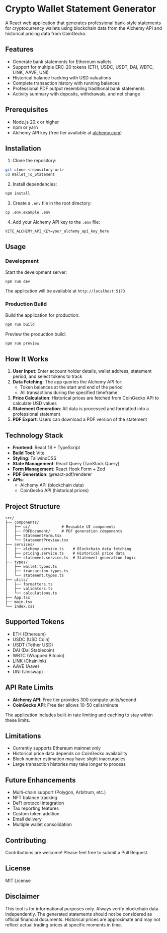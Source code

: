 # Crypto Wallet Statement Generator

A React web application that generates professional bank-style statements for cryptocurrency wallets using blockchain data from the Alchemy API and historical pricing data from CoinGecko.

## Features

- Generate bank statements for Ethereum wallets
- Support for multiple ERC-20 tokens (ETH, USDC, USDT, DAI, WBTC, LINK, AAVE, UNI)
- Historical balance tracking with USD valuations
- Complete transaction history with running balances
- Professional PDF output resembling traditional bank statements
- Activity summary with deposits, withdrawals, and net change

## Prerequisites

- Node.js 20.x or higher
- npm or yarn
- Alchemy API key (free tier available at [alchemy.com](https://www.alchemy.com))

## Installation

1. Clone the repository:
```bash
git clone <repository-url>
cd Wallet_To_Statement
```

2. Install dependencies:
```bash
npm install
```

3. Create a `.env` file in the root directory:
```bash
cp .env.example .env
```

4. Add your Alchemy API key to the `.env` file:
```
VITE_ALCHEMY_API_KEY=your_alchemy_api_key_here
```

## Usage

### Development

Start the development server:
```bash
npm run dev
```

The application will be available at `http://localhost:5173`

### Production Build

Build the application for production:
```bash
npm run build
```

Preview the production build:
```bash
npm run preview
```

## How It Works

1. **User Input**: Enter account holder details, wallet address, statement period, and select tokens to track
2. **Data Fetching**: The app queries the Alchemy API for:
   - Token balances at the start and end of the period
   - All transactions during the specified timeframe
3. **Price Calculation**: Historical prices are fetched from CoinGecko API to calculate USD values
4. **Statement Generation**: All data is processed and formatted into a professional statement
5. **PDF Export**: Users can download a PDF version of the statement

## Technology Stack

- **Frontend**: React 18 + TypeScript
- **Build Tool**: Vite
- **Styling**: TailwindCSS
- **State Management**: React Query (TanStack Query)
- **Form Management**: React Hook Form + Zod
- **PDF Generation**: @react-pdf/renderer
- **APIs**:
  - Alchemy API (blockchain data)
  - CoinGecko API (historical prices)

## Project Structure

```
src/
├── components/
│   ├── ui/              # Reusable UI components
│   ├── PDFDocument/     # PDF generation components
│   ├── StatementForm.tsx
│   └── StatementPreview.tsx
├── services/
│   ├── alchemy.service.ts    # Blockchain data fetching
│   ├── pricing.service.ts    # Historical price data
│   └── statement.service.ts  # Statement generation logic
├── types/
│   ├── wallet.types.ts
│   ├── transaction.types.ts
│   └── statement.types.ts
├── utils/
│   ├── formatters.ts
│   ├── validators.ts
│   └── calculations.ts
├── App.tsx
├── main.tsx
└── index.css
```

## Supported Tokens

- ETH (Ethereum)
- USDC (USD Coin)
- USDT (Tether USD)
- DAI (Dai Stablecoin)
- WBTC (Wrapped Bitcoin)
- LINK (Chainlink)
- AAVE (Aave)
- UNI (Uniswap)

## API Rate Limits

- **Alchemy API**: Free tier provides 300 compute units/second
- **CoinGecko API**: Free tier allows 10-50 calls/minute

The application includes built-in rate limiting and caching to stay within these limits.

## Limitations

- Currently supports Ethereum mainnet only
- Historical price data depends on CoinGecko availability
- Block number estimation may have slight inaccuracies
- Large transaction histories may take longer to process

## Future Enhancements

- Multi-chain support (Polygon, Arbitrum, etc.)
- NFT balance tracking
- DeFi protocol integration
- Tax reporting features
- Custom token addition
- Email delivery
- Multiple wallet consolidation

## Contributing

Contributions are welcome! Please feel free to submit a Pull Request.

## License

MIT License

## Disclaimer

This tool is for informational purposes only. Always verify blockchain data independently. The generated statements should not be considered as official financial documents. Historical prices are approximate and may not reflect actual trading prices at specific moments in time.
